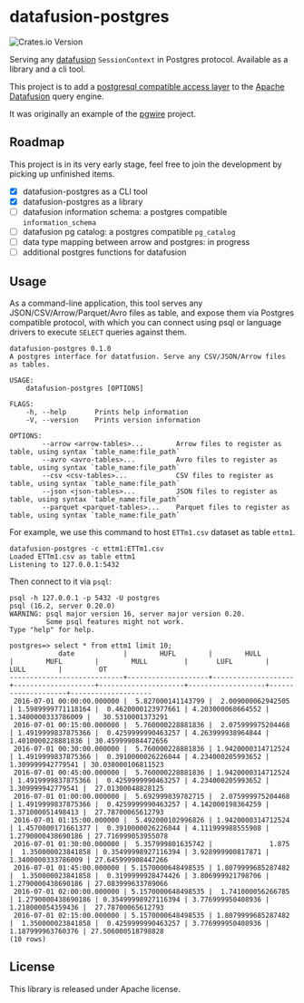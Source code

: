 # datafusion-postgres

![Crates.io Version](https://img.shields.io/crates/v/datafusion-postgres?label=datafusion-postgres)

Serving any [datafusion](https://datafusion.apache.org) `SessionContext` in
Postgres protocol. Available as a library and a cli tool.

This project is to add a [postgresql compatible access
layer](https://github.com/sunng87/pgwire) to the [Apache
Datafusion](https://github.com/apache/arrow-datafusion) query engine.

It was originally an example of the [pgwire](https://github.com/sunng87/pgwire)
project.

## Roadmap

This project is in its very early stage, feel free to join the development by
picking up unfinished items.

- [x] datafusion-postgres as a CLI tool
- [x] datafusion-postgres as a library
- [ ] datafusion information schema: a postgres compatible `information_schema`
- [ ] datafusion pg catalog: a postgres compatible `pg_catalog`
- [ ] data type mapping between arrow and postgres: in progress
- [ ] additional postgres functions for datafusion

## Usage

As a command-line application, this tool serves any JSON/CSV/Arrow/Parquet/Avro
files as table, and expose them via Postgres compatible protocol, with which you
can connect using psql or language drivers to execute `SELECT` queries against
them.

```
datafusion-postgres 0.1.0
A postgres interface for datatfusion. Serve any CSV/JSON/Arrow files as tables.

USAGE:
    datafusion-postgres [OPTIONS]

FLAGS:
    -h, --help       Prints help information
    -V, --version    Prints version information

OPTIONS:
        --arrow <arrow-tables>...        Arrow files to register as table, using syntax `table_name:file_path`
        --avro <avro-tables>...          Avro files to register as table, using syntax `table_name:file_path`
        --csv <csv-tables>...            CSV files to register as table, using syntax `table_name:file_path`
        --json <json-tables>...          JSON files to register as table, using syntax `table_name:file_path`
        --parquet <parquet-tables>...    Parquet files to register as table, using syntax `table_name:file_path`
```

For example, we use this command to host `ETTm1.csv` dataset as table `ettm1`.

```
datafusion-postgres -c ettm1:ETTm1.csv
Loaded ETTm1.csv as table ettm1
Listening to 127.0.0.1:5432

```

Then connect to it via `psql`:

```
psql -h 127.0.0.1 -p 5432 -U postgres
psql (16.2, server 0.20.0)
WARNING: psql major version 16, server major version 0.20.
         Some psql features might not work.
Type "help" for help.

postgres=> select * from ettm1 limit 10;
            date            |        HUFL        |        HULL        |        MUFL        |        MULL         |       LUFL        |        LULL        |         OT
----------------------------+--------------------+--------------------+--------------------+---------------------+-------------------+--------------------+--------------------
 2016-07-01 00:00:00.000000 |  5.827000141143799 |  2.009000062942505 | 1.5989999771118164 |  0.4620000123977661 | 4.203000068664552 | 1.3400000333786009 |   30.5310001373291
 2016-07-01 00:15:00.000000 |  5.760000228881836 |  2.075999975204468 | 1.4919999837875366 |  0.4259999990463257 | 4.263999938964844 | 1.4010000228881836 | 30.459999084472656
 2016-07-01 00:30:00.000000 |  5.760000228881836 | 1.9420000314712524 | 1.4919999837875366 |  0.3910000026226044 | 4.234000205993652 |  1.309999942779541 | 30.038000106811523
 2016-07-01 00:45:00.000000 |  5.760000228881836 | 1.9420000314712524 | 1.4919999837875366 |  0.4259999990463257 | 4.234000205993652 |  1.309999942779541 |  27.01300048828125
 2016-07-01 01:00:00.000000 |  5.692999839782715 |  2.075999975204468 | 1.4919999837875366 |  0.4259999990463257 | 4.142000198364259 |  1.371000051498413 |  27.78700065612793
 2016-07-01 01:15:00.000000 |  5.492000102996826 | 1.9420000314712524 | 1.4570000171661377 |  0.3910000026226044 | 4.111999988555908 | 1.2790000438690186 | 27.716999053955078
 2016-07-01 01:30:00.000000 |  5.357999801635742 |              1.875 |  1.350000023841858 | 0.35499998927116394 | 3.928999900817871 | 1.3400000333786009 | 27.645999908447266
 2016-07-01 01:45:00.000000 | 5.1570000648498535 | 1.8079999685287482 |  1.350000023841858 |  0.3199999928474426 | 3.806999921798706 | 1.2790000438690186 | 27.083999633789066
 2016-07-01 02:00:00.000000 | 5.1570000648498535 |  1.741000056266785 | 1.2790000438690186 | 0.35499998927116394 | 3.776999950408936 |  1.218000054359436 |  27.78700065612793
 2016-07-01 02:15:00.000000 | 5.1570000648498535 | 1.8079999685287482 |  1.350000023841858 |  0.4259999990463257 | 3.776999950408936 |  1.187999963760376 | 27.506000518798828
(10 rows)
```

## License

This library is released under Apache license.
